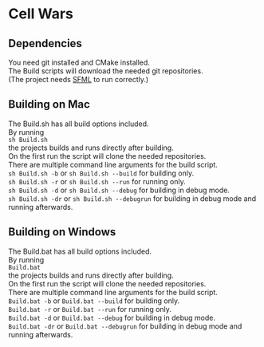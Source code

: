 # Cell Wars

## Dependencies
You need git installed and CMake installed.\
The Build scripts will download the needed git repositories.\
(The project needs [SFML](https://github.com/SFML/SFML) to run correctly.)

## Building on Mac
The Build.sh has all build options included.\
By running\
`sh Build.sh`\
the projects builds and runs directly after building.\
On the first run the script will clone the needed repositories.\
There are multiple command line arguments for the build script.\
`sh Build.sh -b`  or `sh Build.sh --build`      for building only.\
`sh Build.sh -r`  or `sh Build.sh --run`        for running only.\
`sh Build.sh -d`  or `sh Build.sh --debug`      for building in debug mode.\
`sh Build.sh -dr` or `sh Build.sh --debugrun`   for building in debug mode and running afterwards.

## Building on Windows
The Build.bat has all build options included.\
By running\
`Build.bat`\
the projects builds and runs directly after building.\
On the first run the script will clone the needed repositories.\
There are multiple command line arguments for the build script.\
`Build.bat -b`  or `Build.bat --build`      for building only.\
`Build.bat -r`  or `Build.bat --run`        for running only.\
`Build.bat -d`  or `Build.bat --debug`      for building in debug mode.\
`Build.bat -dr` or `Build.bat --debugrun`   for building in debug mode and running afterwards.
